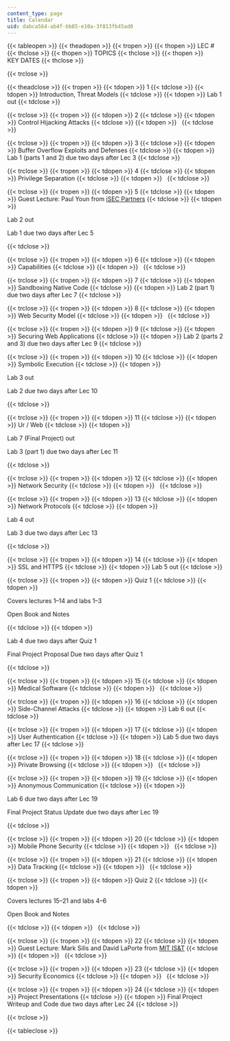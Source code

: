 ```yaml
---
content_type: page
title: Calendar
uid: dabca564-ab4f-bb85-e10a-3f813fb45ad0
---
```


{{< tableopen >}}
{{< theadopen >}}
{{< tropen >}}
{{< thopen >}}
LEC #
{{< thclose >}}
{{< thopen >}}
TOPICS
{{< thclose >}}
{{< thopen >}}
KEY DATES
{{< thclose >}}

{{< trclose >}}

{{< theadclose >}}
{{< tropen >}}
{{< tdopen >}}
1
{{< tdclose >}}
{{< tdopen >}}
Introduction, Threat Models
{{< tdclose >}}
{{< tdopen >}}
Lab 1 out
{{< tdclose >}}

{{< trclose >}}
{{< tropen >}}
{{< tdopen >}}
2
{{< tdclose >}}
{{< tdopen >}}
Control Hijacking Attacks
{{< tdclose >}}
{{< tdopen >}}
 
{{< tdclose >}}

{{< trclose >}}
{{< tropen >}}
{{< tdopen >}}
3
{{< tdclose >}}
{{< tdopen >}}
Buffer Overflow Exploits and Defenses
{{< tdclose >}}
{{< tdopen >}}
Lab 1 (parts 1 and 2) due two days after Lec 3
{{< tdclose >}}

{{< trclose >}}
{{< tropen >}}
{{< tdopen >}}
4
{{< tdclose >}}
{{< tdopen >}}
Privilege Separation
{{< tdclose >}}
{{< tdopen >}}
 
{{< tdclose >}}

{{< trclose >}}
{{< tropen >}}
{{< tdopen >}}
5
{{< tdclose >}}
{{< tdopen >}}
Guest Lecture: Paul Youn from [iSEC Partners](https://www.isecpartners.com/)
{{< tdclose >}}
{{< tdopen >}}


Lab 2 out

Lab 1 due two days after Lec 5


{{< tdclose >}}

{{< trclose >}}
{{< tropen >}}
{{< tdopen >}}
6
{{< tdclose >}}
{{< tdopen >}}
Capabilities
{{< tdclose >}}
{{< tdopen >}}
 
{{< tdclose >}}

{{< trclose >}}
{{< tropen >}}
{{< tdopen >}}
7
{{< tdclose >}}
{{< tdopen >}}
Sandboxing Native Code
{{< tdclose >}}
{{< tdopen >}}
Lab 2 (part 1) due two days after Lec 7
{{< tdclose >}}

{{< trclose >}}
{{< tropen >}}
{{< tdopen >}}
8
{{< tdclose >}}
{{< tdopen >}}
Web Security Model
{{< tdclose >}}
{{< tdopen >}}
 
{{< tdclose >}}

{{< trclose >}}
{{< tropen >}}
{{< tdopen >}}
9
{{< tdclose >}}
{{< tdopen >}}
Securing Web Applications
{{< tdclose >}}
{{< tdopen >}}
Lab 2 (parts 2 and 3) due two days after Lec 9
{{< tdclose >}}

{{< trclose >}}
{{< tropen >}}
{{< tdopen >}}
10
{{< tdclose >}}
{{< tdopen >}}
Symbolic Execution
{{< tdclose >}}
{{< tdopen >}}


Lab 3 out

Lab 2 due two days after Lec 10


{{< tdclose >}}

{{< trclose >}}
{{< tropen >}}
{{< tdopen >}}
11
{{< tdclose >}}
{{< tdopen >}}
Ur / Web
{{< tdclose >}}
{{< tdopen >}}


Lab 7 (Final Project) out

Lab 3 (part 1) due two days after Lec 11


{{< tdclose >}}

{{< trclose >}}
{{< tropen >}}
{{< tdopen >}}
12
{{< tdclose >}}
{{< tdopen >}}
Network Security
{{< tdclose >}}
{{< tdopen >}}
 
{{< tdclose >}}

{{< trclose >}}
{{< tropen >}}
{{< tdopen >}}
13
{{< tdclose >}}
{{< tdopen >}}
Network Protocols
{{< tdclose >}}
{{< tdopen >}}


Lab 4 out

Lab 3 due two days after Lec 13


{{< tdclose >}}

{{< trclose >}}
{{< tropen >}}
{{< tdopen >}}
14
{{< tdclose >}}
{{< tdopen >}}
SSL and HTTPS
{{< tdclose >}}
{{< tdopen >}}
Lab 5 out
{{< tdclose >}}

{{< trclose >}}
{{< tropen >}}
{{< tdopen >}}
Quiz 1
{{< tdclose >}}
{{< tdopen >}}


Covers lectures 1–14 and labs 1–3

Open Book and Notes


{{< tdclose >}}
{{< tdopen >}}


Lab 4 due two days after Quiz 1

Final Project Proposal Due two days after Quiz 1


{{< tdclose >}}

{{< trclose >}}
{{< tropen >}}
{{< tdopen >}}
15
{{< tdclose >}}
{{< tdopen >}}
Medical Software
{{< tdclose >}}
{{< tdopen >}}
 
{{< tdclose >}}

{{< trclose >}}
{{< tropen >}}
{{< tdopen >}}
16
{{< tdclose >}}
{{< tdopen >}}
Side-Channel Attacks
{{< tdclose >}}
{{< tdopen >}}
Lab 6 out
{{< tdclose >}}

{{< trclose >}}
{{< tropen >}}
{{< tdopen >}}
17
{{< tdclose >}}
{{< tdopen >}}
User Authentication
{{< tdclose >}}
{{< tdopen >}}
Lab 5 due two days after Lec 17
{{< tdclose >}}

{{< trclose >}}
{{< tropen >}}
{{< tdopen >}}
18
{{< tdclose >}}
{{< tdopen >}}
Private Browsing
{{< tdclose >}}
{{< tdopen >}}
 
{{< tdclose >}}

{{< trclose >}}
{{< tropen >}}
{{< tdopen >}}
19
{{< tdclose >}}
{{< tdopen >}}
Anonymous Communication
{{< tdclose >}}
{{< tdopen >}}


Lab 6 due two days after Lec 19

Final Project Status Update due two days after Lec 19


{{< tdclose >}}

{{< trclose >}}
{{< tropen >}}
{{< tdopen >}}
20
{{< tdclose >}}
{{< tdopen >}}
Mobile Phone Security
{{< tdclose >}}
{{< tdopen >}}
 
{{< tdclose >}}

{{< trclose >}}
{{< tropen >}}
{{< tdopen >}}
21
{{< tdclose >}}
{{< tdopen >}}
Data Tracking
{{< tdclose >}}
{{< tdopen >}}
 
{{< tdclose >}}

{{< trclose >}}
{{< tropen >}}
{{< tdopen >}}
Quiz 2
{{< tdclose >}}
{{< tdopen >}}


Covers lectures 15–21 and labs 4–6

Open Book and Notes


{{< tdclose >}}
{{< tdopen >}}
 
{{< tdclose >}}

{{< trclose >}}
{{< tropen >}}
{{< tdopen >}}
22
{{< tdclose >}}
{{< tdopen >}}
Guest Lecture: Mark Silis and David LaPorte from [MIT IS&T](http://ist.mit.edu/)
{{< tdclose >}}
{{< tdopen >}}
 
{{< tdclose >}}

{{< trclose >}}
{{< tropen >}}
{{< tdopen >}}
23
{{< tdclose >}}
{{< tdopen >}}
Security Economics
{{< tdclose >}}
{{< tdopen >}}
 
{{< tdclose >}}

{{< trclose >}}
{{< tropen >}}
{{< tdopen >}}
24
{{< tdclose >}}
{{< tdopen >}}
Project Presentations
{{< tdclose >}}
{{< tdopen >}}
Final Project Writeup and Code due two days after Lec 24
{{< tdclose >}}

{{< trclose >}}

{{< tableclose >}}